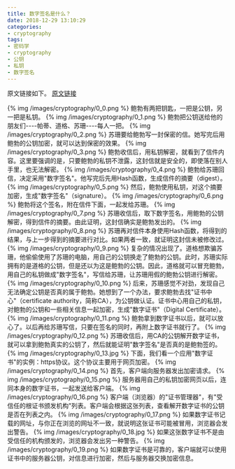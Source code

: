 ```yaml
---
title: 数字签名是什么？
date: 2018-12-29 13:10:29
categories:
- cryptography
tags:
- 密码学
- cryptography
- 公钥
- 私钥
- 数字签名
---
```

原文链接如下。
[原文链接](http://www.ruanyifeng.com/blog/2011/08/what_is_a_digital_signature.html)
<!--more-->
{% img /images/cryptography/0_0.png %}
鲍勃有两把钥匙，一把是公钥，另一把是私钥。
{% img /images/cryptography/0_1.png %}
鲍勃把公钥送给他的朋友们----帕蒂、道格、苏珊----每人一把。
{% img /images/cryptography/0_2.png %}
苏珊要给鲍勃写一封保密的信。她写完后用鲍勃的公钥加密，就可以达到保密的效果。
{% img /images/cryptography/0_3.png %}
鲍勃收信后，用私钥解密，就看到了信件内容。这里要强调的是，只要鲍勃的私钥不泄露，这封信就是安全的，即使落在别人手里，也无法解密。
{% img /images/cryptography/0_4.png %}
鲍勃给苏珊回信，决定采用"数字签名"。他写完后先用Hash函数，生成信件的摘要（digest）。
{% img /images/cryptography/0_5.png %}
然后，鲍勃使用私钥，对这个摘要加密，生成"数字签名"（signature）。
{% img /images/cryptography/0_6.png %}
鲍勃将这个签名，附在信件下面，一起发给苏珊。
{% img /images/cryptography/0_7.png %}
苏珊收信后，取下数字签名，用鲍勃的公钥解密，得到信件的摘要。由此证明，这封信确实是鲍勃发出的。
{% img /images/cryptography/0_8.png %}
苏珊再对信件本身使用Hash函数，将得到的结果，与上一步得到的摘要进行对比。如果两者一致，就证明这封信未被修改过。
{% img /images/cryptography/0_9.png %}
复杂的情况出现了。道格想欺骗苏珊，他偷偷使用了苏珊的电脑，用自己的公钥换走了鲍勃的公钥。此时，苏珊实际拥有的是道格的公钥，但是还以为这是鲍勃的公钥。因此，道格就可以冒充鲍勃，用自己的私钥做成"数字签名"，写信给苏珊，让苏珊用假的鲍勃公钥进行解密。
{% img /images/cryptography/0_10.png %}
后来，苏珊感觉不对劲，发现自己无法确定公钥是否真的属于鲍勃。她想到了一个办法，要求鲍勃去找"证书中心"（certificate authority，简称CA），为公钥做认证。证书中心用自己的私钥，对鲍勃的公钥和一些相关信息一起加密，生成"数字证书"（Digital Certificate）。
{% img /images/cryptography/0_11.png %}
鲍勃拿到数字证书以后，就可以放心了。以后再给苏珊写信，只要在签名的同时，再附上数字证书就行了。
{% img /images/cryptography/0_12.png %}
苏珊收信后，用CA的公钥解开数字证书，就可以拿到鲍勃真实的公钥了，然后就能证明"数字签名"是否真的是鲍勃签的。
{% img /images/cryptography/0_13.jpg %}
下面，我们看一个应用"数字证书"的实例：https协议。这个协议主要用于网页加密。
{% img /images/cryptography/0_14.png %}
首先，客户端向服务器发出加密请求。
{% img /images/cryptography/0_15.png %}
服务器用自己的私钥加密网页以后，连同本身的数字证书，一起发送给客户端。
{% img /images/cryptography/0_16.png %}
客户端（浏览器）的"证书管理器"，有"受信任的根证书颁发机构"列表。客户端会根据这张列表，查看解开数字证书的公钥是否在列表之内。
{% img /images/cryptography/0_17.png %}
如果数字证书记载的网址，与你正在浏览的网址不一致，就说明这张证书可能被冒用，浏览器会发出警告。
{% img /images/cryptography/0_18.jpg %}
如果这张数字证书不是由受信任的机构颁发的，浏览器会发出另一种警告。
{% img /images/cryptography/0_19.png %}
如果数字证书是可靠的，客户端就可以使用证书中的服务器公钥，对信息进行加密，然后与服务器交换加密信息。






